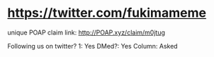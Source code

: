 # https://twitter.com/fukimameme

unique POAP claim link: 
http://POAP.xyz/claim/m0jtug

Following us on twitter? 1: Yes
DMed?: Yes
Column: Asked